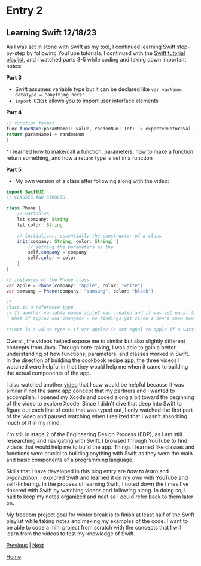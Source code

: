 # Entry 2
## Learning Swift 12/18/23

As I was set in stone with Swift as my tool, I continued learning Swift step-by-step by following YouTube tutorials. I continued with the [Swift tutorial playlist](https://www.youtube.com/playlist?list=PL5PR3UyfTWvfacnfUsvNcxIiKIgidNRoW), and I watched parts 3-5 while coding and taking down important notes:

__Part 3__
* Swift assumes variable type but it can be declared like `var varName: dataType = "anything here"`
* `import UIKit` allows you to import user interface elements
  
__Part 4__
```java
// function format
func funcName(paramName1: value, randomNum: Int) -> expectedReturnVal {
return paramName1 + randomNum
}
```
^ I learned how to make/call a function, parameters, how to make a function return something, and how a return type is set in a function

__Part 5__
* My own version of a class after following along with the video:
```java
import SwiftUI
// CLASSES AND STRUCTS

class Phone {
    // variables
    let company: String
    let color: String

    // initializer, essentially the constructor of a class
    init(company: String, color: String) {
        // setting the parameters as the 
        self.company = company
        self.color = color
    }
}

// instances of the Phone class
var apple = Phone(company: "apple", color: "white")
var samsung = Phone(company: "samsung", color: "black")

/* 
class is a reference type
-> If another variable named apple2 was created and it was set equal to the variable apple, if a variable in apple changes, apple2 also changes
^ What if apple2 was changed? - no findings yet since I don't know how to change the values yet
 
struct is a value type-> if var apple2 is set equal to apple if a variable in apple changes, apple2 will not change with it as it will create a copy and so apple2 will point to a different place than apple*/
```
Overall, the videos helped expose me to similar but also slightly different concepts from Java. Through note-taking, I was able to gain a better understanding of how functions, parameters, and classes worked in Swift. In the direction of building the cookbook recipe app, the three videos I watched were helpful in that they would help me when it came to building the actual components of the app. 

I also watched another [video](https://www.youtube.com/watch?si=F1I5DG-PvTtuh2GZ&v=uSanD_pFwis&feature=youtu.be) that I saw would be helpful because it was similar if not the same app concept that my partners and I wanted to accomplish. I opened my Xcode and coded along a bit toward the beginning of the video to explore Xcode. Since I didn't dive that deep into Swift to figure out each line of code that was typed out, I only watched the first part of the video and paused watching when I realized that I wasn't absorbing much of it in my mind. 

I'm still in stage 2 of the Engineering Design Process (EDP), as I am still researching and navigating with Swift. I browsed through YouTube to find videos that would help me to build the app. Things I learned like classes and functions were crucial to building anything with Swift as they were the main and basic components of a programming language. 

Skills that I have developed in this blog entry are *how to learn* and *organization*. I explored Swift and learned it on my own with YouTube and self-tinkering. In the process of learning Swift, I noted down the times I've tinkered with Swift by watching videos and following along. In doing so, I had to keep my notes organized and neat so I could refer back to them later on. 

My freedom project goal for winter break is to finish at least half of the Swift playlist while taking notes and making my examples of the code. I want to be able to code a mini project from scratch with the concepts that I will learn from the videos to test my knowledge of Swift.

[Previous](entry01.md) | [Next](entry03.md)

[Home](../README.md)
